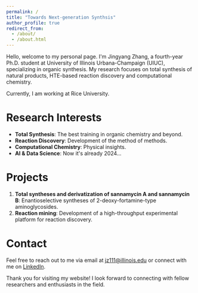 ```yaml
---
permalink: /
title: "Towards Next-generation Synthsis"
author_profile: true
redirect_from: 
  - /about/
  - /about.html
---
```


Hello, welcome to my personal page. I'm Jingyang Zhang, a fourth-year Ph.D. student at University of Illinois Urbana-Champaign (UIUC), specializing in organic synthesis. My research focuses on total synthesis of natural products, HTE-based reaction discovery and computational chemistry.  

Currently, I am working at Rice University.

Research Interests
======
- **Total Synthesis**: The best training in organic chemistry and beyond.
- **Reaction Discovery**: Development of the method of methods.
- **Computational Chemistry**: Physical insights.
- **AI & Data Science**: Now it's already 2024...

Projects
======
1. **Total syntheses and derivatization of sannamycin A and sannamycin B**: Enantioselective syntheses of 2-deoxy-fortamine-type aminoglycosides.
2. **Reaction mining**: Development of a high-throughput experimental platform for reaction discovery.

Contact
======
Feel free to reach out to me via email at jz111@illinois.edu or connect with me on [LinkedIn](https://www.linkedin.com/in/jingyangzhang-chem/).

Thank you for visiting my website! I look forward to connecting with fellow researchers and enthusiasts in the field.
